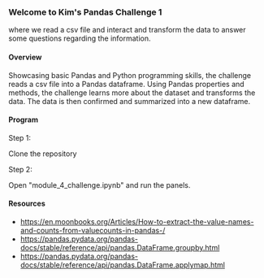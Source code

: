 ### Welcome to Kim's Pandas Challenge 1

where we read a csv file and interact and transform the data to answer some questions regarding the information.

#### Overview

Showcasing basic Pandas and Python programming skills, the challenge reads a csv file into a Pandas dataframe. Using Pandas properties and methods, the challenge learns more about the dataset and transforms the data. The data is then confirmed and summarized into a new dataframe.

#### Program

Step 1:

Clone the repository

Step 2:

Open "module_4_challenge.ipynb" and run the panels.

#### Resources

- https://en.moonbooks.org/Articles/How-to-extract-the-value-names-and-counts-from-valuecounts-in-pandas-/
- https://pandas.pydata.org/pandas-docs/stable/reference/api/pandas.DataFrame.groupby.html
- https://pandas.pydata.org/pandas-docs/stable/reference/api/pandas.DataFrame.applymap.html
